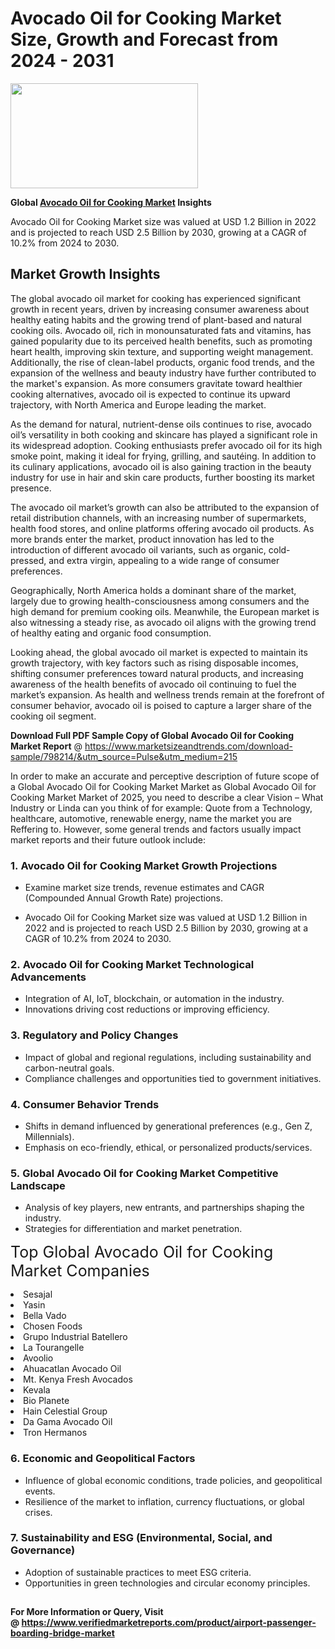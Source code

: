 <H1>Avocado Oil for Cooking Market Size, Growth and Forecast from 2024 - 2031</H1><img class="aligncenter size-medium wp-image-584254" src="https://thirdeyenews.in/wp-content/uploads/2024/09/Global-Market-Research-300x168.jpeg" alt="" width="300" height="168" /><p><strong>Global&nbsp;<a href="https://www.marketsizeandtrends.com/download-sample/798214/&amp;utm_source=Pulse&amp;utm_medium=215">Avocado Oil for Cooking Market</a> Insights</strong></p><p>Avocado Oil for Cooking Market size was valued at USD 1.2 Billion in 2022 and is projected to reach USD 2.5 Billion by 2030, growing at a CAGR of 10.2% from 2024 to 2030.</p><p><h2>Market Growth Insights</h2> The global avocado oil market for cooking has experienced significant growth in recent years, driven by increasing consumer awareness about healthy eating habits and the growing trend of plant-based and natural cooking oils. Avocado oil, rich in monounsaturated fats and vitamins, has gained popularity due to its perceived health benefits, such as promoting heart health, improving skin texture, and supporting weight management. Additionally, the rise of clean-label products, organic food trends, and the expansion of the wellness and beauty industry have further contributed to the market's expansion. As more consumers gravitate toward healthier cooking alternatives, avocado oil is expected to continue its upward trajectory, with North America and Europe leading the market. <p>As the demand for natural, nutrient-dense oils continues to rise, avocado oil’s versatility in both cooking and skincare has played a significant role in its widespread adoption. Cooking enthusiasts prefer avocado oil for its high smoke point, making it ideal for frying, grilling, and sautéing. In addition to its culinary applications, avocado oil is also gaining traction in the beauty industry for use in hair and skin care products, further boosting its market presence.</p> <p>The avocado oil market’s growth can also be attributed to the expansion of retail distribution channels, with an increasing number of supermarkets, health food stores, and online platforms offering avocado oil products. As more brands enter the market, product innovation has led to the introduction of different avocado oil variants, such as organic, cold-pressed, and extra virgin, appealing to a wide range of consumer preferences.</p> <p>Geographically, North America holds a dominant share of the market, largely due to growing health-consciousness among consumers and the high demand for premium cooking oils. Meanwhile, the European market is also witnessing a steady rise, as avocado oil aligns with the growing trend of healthy eating and organic food consumption.</p> <p>Looking ahead, the global avocado oil market is expected to maintain its growth trajectory, with key factors such as rising disposable incomes, shifting consumer preferences toward natural products, and increasing awareness of the health benefits of avocado oil continuing to fuel the market’s expansion. As health and wellness trends remain at the forefront of consumer behavior, avocado oil is poised to capture a larger share of the cooking oil segment.</p> </p><p><span class=""><strong>Download Full PDF Sample Copy of Global Avocado Oil for Cooking Market Report</strong> @ <a href="https://www.marketsizeandtrends.com/download-sample/798214/&amp;utm_source=Pulse&amp;utm_medium=215" target="_blank">https://www.marketsizeandtrends.com/download-sample/798214/&amp;utm_source=Pulse&amp;utm_medium=215</a></span></p><p>In order to make an accurate and perceptive description of future scope of a Global&nbsp;Avocado Oil for Cooking Market Market as Global&nbsp;Avocado Oil for Cooking Market Market of 2025, you need to describe a clear Vision &ndash; What Industry or Linda can you think of for example: Quote from a Technology, healthcare, automotive, renewable energy, name the market you are Reffering to. However, some general trends and factors usually impact market reports and their future outlook include:</p><h3>1.&nbsp;<strong>Avocado Oil for Cooking Market Growth Projections</strong></h3><ul><li>Examine market size trends, revenue estimates and CAGR (Compounded Annual Growth Rate) projections.</li><li><p>Avocado Oil for Cooking Market size was valued at USD 1.2 Billion in 2022 and is projected to reach USD 2.5 Billion by 2030, growing at a CAGR of 10.2% from 2024 to 2030.</p></li></ul><h3>2.&nbsp;<strong>Avocado Oil for Cooking Market Technological Advancements</strong></h3><ul><li>Integration of AI, IoT, blockchain, or automation in the industry.</li><li>Innovations driving cost reductions or improving efficiency.</li></ul><h3>3.&nbsp;<strong>Regulatory and Policy Changes</strong></h3><ul><li>Impact of global and regional regulations, including sustainability and carbon-neutral goals.</li><li>Compliance challenges and opportunities tied to government initiatives.</li></ul><h3>4.&nbsp;<strong>Consumer Behavior Trends</strong></h3><ul><li>Shifts in demand influenced by generational preferences (e.g., Gen Z, Millennials).</li><li>Emphasis on eco-friendly, ethical, or personalized products/services.</li></ul><h3>5.&nbsp;<strong>Global Avocado Oil for Cooking Market Competitive Landscape</strong></h3><ul><li>Analysis of key players, new entrants, and partnerships shaping the industry.</li><li>Strategies for differentiation and market penetration.</li></ul><p data-pm-slice="1 1 []"><span style="color: inherit; font-family: inherit; font-size: 25px;">Top Global Avocado Oil for Cooking Market Companies</span></p><div class="" data-test-id=""><p><li>Sesajal</li><li> Yasin</li><li> Bella Vado</li><li> Chosen Foods</li><li> Grupo Industrial Batellero</li><li> La Tourangelle</li><li> Avoolio</li><li> Ahuacatlan Avocado Oil</li><li> Mt. Kenya Fresh Avocados</li><li> Kevala</li><li> Bio Planete</li><li> Hain Celestial Group</li><li> Da Gama Avocado Oil</li><li> Tron Hermanos</li></p></div><h3>6.&nbsp;<strong>Economic and Geopolitical Factors</strong></h3><ul><li>Influence of global economic conditions, trade policies, and geopolitical events.</li><li>Resilience of the market to inflation, currency fluctuations, or global crises.</li></ul><h3>7.&nbsp;<strong>Sustainability and ESG (Environmental, Social, and Governance)</strong></h3><ul><li>Adoption of sustainable practices to meet ESG criteria.</li><li>Opportunities in green technologies and circular economy principles.</li></ul><h2><strong style="font-size: 14px;">For More Information or Query, Visit @&nbsp;</strong><a style="background-color: #ffffff; font-size: 14px;" href="https://www.marketsizeandtrends.com/report/avocado-oil-for-cooking-market/" target="_blank">https://www.verifiedmarketreports.com/product/airport-passenger-boarding-bridge-market</a></h2>
